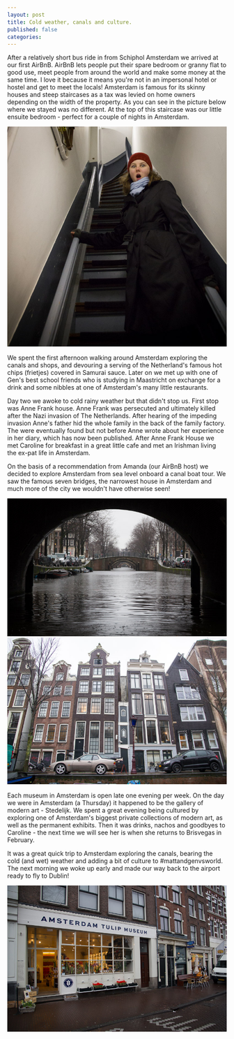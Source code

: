 ```yaml
---
layout: post
title: Cold weather, canals and culture.
published: false
categories:
---
```


After a relatively short bus ride in from Schiphol Amsterdam we arrived at our first AirBnB. AirBnB lets people put their spare bedroom or granny flat to good use, meet people from around the world and make some money at the same time. I love it because it means you're not in an impersonal hotel or hostel and get to meet the locals!  Amsterdam is famous for its skinny houses and steep staircases as a tax was levied on home owners depending on the width of the property. As you can see in the picture below where we stayed was no different. At the top of this staircase was our little ensuite bedroom - perfect for a couple of nights in Amsterdam.

![Steep stairs](/images/mattandgenvsworld/IMG_4056.jpg)

We spent the first afternoon walking around Amsterdam exploring the canals and shops, and devouring a serving of the Netherland's famous hot chips (frietjes) covered in Samurai sauce. Later on we met up with one of Gen's best school friends who is studying in Maastricht on exchange for a drink and some nibbles at one of Amsterdam's many little restaurants.

Day two we awoke to cold rainy weather but that didn't stop us. First stop was Anne Frank house. Anne Frank was persecuted and ultimately killed after the Nazi invasion of The Netherlands. After hearing of the impeding invasion Anne's father hid the whole family in the back of the family factory. The were eventually found but not before Anne wrote about her experience in her diary, which has now been published. After Anne Frank House we met Caroline for breakfast in a great little cafe and met an Irishman living the ex-pat life in Amsterdam.

On the basis of a recommendation from Amanda (our AirBnB host) we decided to explore Amsterdam from sea level onboard a canal boat tour. We saw the famous seven bridges, the narrowest house in Amsterdam and much more of the city we wouldn't have otherwise seen!

![Seven Bridges](/images/mattandgenvsworld/IMG_4062.jpg)
![Skinny house](/images/mattandgenvsworld/IMG_4063.jpg)

Each museum in Amsterdam is open late one evening per week. On the day we were in Amsterdam (a Thursday) it happened to be the gallery of modern art - Stedelijk. We spent a great evening being cultured by exploring one of Amsterdam's biggest private collections of modern art, as well as the permanent exhibits. Then it was drinks, nachos and goodbyes to Caroline - the next time we will see her is when she returns to Brisvegas in February.

It was a great quick trip to Amsterdam exploring the canals, bearing the cold (and wet) weather and adding a bit of culture to #mattandgenvsworld. The next morning we woke up early and made our way back to the airport ready to fly to Dublin!

![Tulips and cheese](/images/mattandgenvsworld/IMG_4057.jpg)